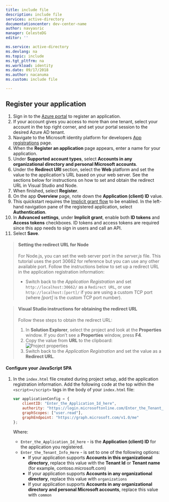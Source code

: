 ```yaml
---
title: include file
description: include file
services: active-directory
documentationcenter: dev-center-name
author: navyasric
manager: CelesteDG
editor: ''

ms.service: active-directory
ms.devlang: na
ms.topic: include
ms.tgt_pltfrm: na
ms.workload: identity
ms.date: 09/17/2018
ms.author: nacanuma
ms.custom: include file

---
```


## Register your application

1. Sign in to the [Azure portal](https://portal.azure.com/) to register an application.
1. If your account gives you access to more than one tenant, select your account in the top right corner, and set your portal session to the desired Azure AD tenant.
1. Navigate to the Microsoft identity platform for developers [App registrations](https://go.microsoft.com/fwlink/?linkid=2083908) page.
1. When the **Register an application** page appears, enter a name for your application.
1. Under **Supported account types**, select **Accounts in any organizational directory and personal Microsoft accounts**.
1. Under the **Redirect URI** section, select the **Web** platform and set the value to the application's URL based on your web server. See the sections below for instructions on how to set and obtain the redirect URL in Visual Studio and Node.
1. When finished, select **Register**.
1. On the app **Overview** page, note down the **Application (client) ID** value.
1. This quickstart requires the [Implicit grant flow](../articles/active-directory/develop/v2-oauth2-implicit-grant-flow.md) to be enabled. In the left-hand navigation pane of the registered application, select **Authentication**.
1. In **Advanced settings**, under **Implicit grant**, enable both **ID tokens** and **Access tokens** checkboxes. ID tokens and access tokens are required since this app needs to sign in users and call an API.
1. Select **Save**.

> #### Setting the redirect URL for Node
> For Node.js, you can set the web server port in the *server.js* file. This tutorial uses the port 30662 for reference but you can use any other available port. Follow the instructions below to set up a redirect URL in the application registration information:<br/>
> - Switch back to the *Application Registration* and set `http://localhost:30662/` as a `Redirect URL`, or use `http://localhost:[port]/` if you are using a custom TCP port (where *[port]* is the custom TCP port number).

<p>

> #### Visual Studio instructions for obtaining the redirect URL
> Follow these steps to obtain the redirect URL:
> 1. In **Solution Explorer**, select the project and look at the **Properties** window. If you don’t see a **Properties** window, press **F4**.
> 2. Copy the value from **URL** to the clipboard:<br/> ![Project properties](media/active-directory-develop-guidedsetup-javascriptspa-configure/vs-project-properties-screenshot.png)<br />
> 3. Switch back to the *Application Registration* and set the value as a **Redirect URL**.

#### Configure your JavaScript SPA

1. In the `index.html` file created during project setup, add the application registration information. Add the following code at the top within the `<script></script>` tags in the body of your `index.html` file:

    ```javascript
    var applicationConfig = {
        clientID: "Enter_the_Application_Id_here",
        authority: "https://login.microsoftonline.com/Enter_the_Tenant_Info_Here",
        graphScopes: ["user.read"],
        graphEndpoint: "https://graph.microsoft.com/v1.0/me"
    };
    ```

    Where:
    - `Enter_the_Application_Id_here` - is the **Application (client) ID** for the application you registered.
    - `Enter_the_Tenant_Info_Here` - is set to one of the following options:
       - If your application supports **Accounts in this organizational directory**, replace this value with the **Tenant Id** or **Tenant name** (for example, contoso.microsoft.com)
       - If your application supports **Accounts in any organizational directory**, replace this value with `organizations`
       - If your application supports **Accounts in any organizational directory and personal Microsoft accounts**, replace this value with `common`
